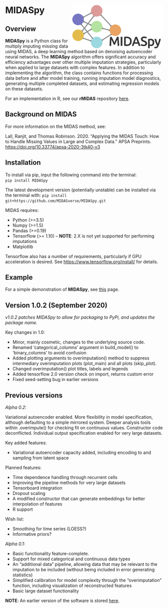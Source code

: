 
<!-- README.md is generated from README.Rmd. Please edit that file -->

# MIDASpy<img src='MIDASpy_logo.png' align="right" height="139" /></a>

<!-- badges: start -->

<!-- [![CRAN status](https://www.r-pkg.org/badges/version/dplyr)](https://cran.r-project.org/package=dplyr) -->

<!-- [![R build status](https://github.com/tidyverse/dplyr/workflows/R-CMD-check/badge.svg)](https://github.com/tidyverse/dplyr/actions?workflow=R-CMD-check) -->

<!-- [![Codecov test coverage](https://codecov.io/gh/tidyverse/dplyr/branch/master/graph/badge.svg)](https://codecov.io/gh/tidyverse/dplyr?branch=master) -->

<!-- [![R build status](https://github.com/tidyverse/dplyr/workflows/R-CMD-check/badge.svg)](https://github.com/tidyverse/dplyr/actions) -->

<!-- badges: end -->

## Overview

**MIDASpy** is a Python class for multiply imputing missing data using MIDAS, a deep learning method based on denoising autoencoder neural networks. The **MIDASpy** algorithm offers significant accuracy and efficiency advantages over other multiple imputation strategies, particularly when applied to large datasets with complex features. In addition to implementing the algorithm, the class contains functions for processing data before and after model training, running imputation model diagnostics, generating multiple completed datasets, and estimating regression models on these datasets.

For an implementation in R, see our **rMIDAS** repository
[here](https://github.com/MIDASverse/rMIDAS).

## Background on MIDAS

For more information on the MIDAS method, see:

Lall, Ranjit, and Thomas Robinson. 2020. “Applying the MIDAS Touch: How to Handle Missing Values in Large and Complex Data.” APSA Preprints. https://doi.org/10.33774/apsa-2020-3tk40-v3

## Installation

To install via pip, input the following command into the terminal:  
`pip install MIDASpy`

The latest development version (potentially unstable) can be installed
via the terminal with: `pip install
git+https://github.com/MIDASverse/MIDASpy.git`

MIDAS requires:

  - Python (\>=3.5)
  - Numpy (\>=1.5)
  - Pandas (\>=0.19)
  - Tensorflow (\>= 1.10) – **NOTE**: 2.X is not yet supported for
    performing imputations
  - Matplotlib

Tensorflow also has a number of requirements, particularly if GPU
acceleration is desired. See <https://www.tensorflow.org/install/> for
details.

## Example

For a simple demonstration of **MIDASpy**, see [this](https://github.com/MIDASverse/MIDASpy/blob/master/Examples/midas_demo.ipynb) page. 

## Version 1.0.2 (September 2020)

*v1.0.2 patches MIDASpy to allow for packaging to PyPi, and updates the
package name.*

Key changes in 1.0:

  - Minor, mainly cosmetic, changes to the underlying source code.
  - Renamed ‘categorical\_columns’ argument in build\_model() to
    ‘binary\_columns’ to avoid confusion
  - Added plotting arguments to overimputation() method to suppress
    intermediary overimputation plots (plot\_main) and all plots
    (skip\_plot).
  - Changed overimputation() plot titles, labels and legends
  - Added tensorflow 2.0 version check on import, returns custom error
  - Fixed seed-setting bug in earlier versions

## Previous versions

*Alpha 0.2:*

Variational autoencoder enabled. More flexibility in model
specification, although defaulting to a simple mirrored system. Deeper
analysis tools within .overimpute() for checking fit on continuous
values. Constructor code deconflicted. Individual output specification
enabled for very large datasets.

Key added features:

  - Variational autoencoder capacity added, including encoding to and
    sampling from latent space

Planned features:

  - Time dependence handling through recurrent cells
  - Improving the pipeline methods for very large datasets
  - Tensorboard integration
  - Dropout scaling
  - A modified constructor that can generate embeddings for better
    interpolation of features
  - R support

Wish list:

  - Smoothing for time series (LOESS?)
  - Informative priors?

*Alpha 0.1:*

  - Basic functionality feature-complete.
  - Support for mixed categorical and continuous data types
  - An “additional data” pipeline, allowing data that may be relevant to
    the imputation to be included (without being included in error
    generating statistics)
  - Simplified calibration for model complexity through the
    “overimputation” function, including visualization of
    reconstructed features
  - Basic large dataset functionality

**NOTE**: An earlier version of the software is stored
[here](https://github.com/Oracen/MIDAS).
